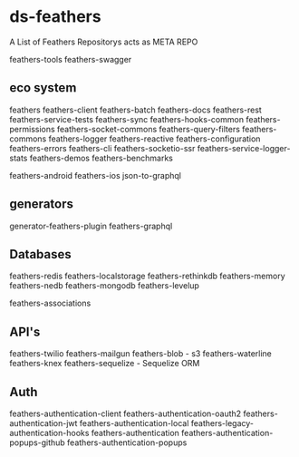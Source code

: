 # ds-feathers
A List of Feathers Repositorys acts as META REPO


feathers-tools
feathers-swagger
## eco system
feathers
feathers-client
feathers-batch
feathers-docs
feathers-rest
feathers-service-tests
feathers-sync
feathers-hooks-common
feathers-permissions
feathers-socket-commons
feathers-query-filters
feathers-commons
feathers-logger
feathers-reactive
feathers-configuration
feathers-errors
feathers-cli
feathers-socketio-ssr
feathers-service-logger-stats
feathers-demos
feathers-benchmarks

feathers-android
feathers-ios
json-to-graphql

## generators
generator-feathers-plugin
feathers-graphql
## Databases
feathers-redis
feathers-localstorage
feathers-rethinkdb
feathers-memory
feathers-nedb
feathers-mongodb
feathers-levelup

feathers-associations

## API's
feathers-twilio
feathers-mailgun
feathers-blob - s3
feathers-waterline
feathers-knex
feathers-sequelize -  Sequelize ORM


## Auth
feathers-authentication-client
feathers-authentication-oauth2
feathers-authentication-jwt
feathers-authentication-local
feathers-legacy-authentication-hooks
feathers-authentication
feathers-authentication-popups-github
feathers-authentication-popups





